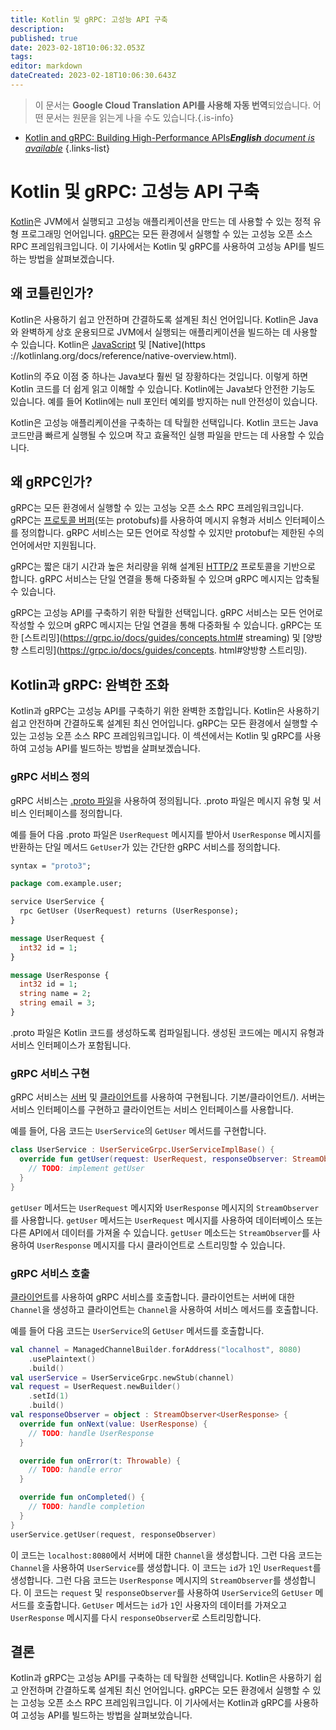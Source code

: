 ```yaml
---
title: Kotlin 및 gRPC: 고성능 API 구축
description: 
published: true
date: 2023-02-18T10:06:32.053Z
tags: 
editor: markdown
dateCreated: 2023-02-18T10:06:30.643Z
---
```


> 이 문서는 **Google Cloud Translation API를 사용해 자동 번역**되었습니다.
어떤 문서는 원문을 읽는게 나을 수도 있습니다.{.is-info}



- [Kotlin and gRPC: Building High-Performance APIs***English** document is available*](/en/Knowledge-base/Kotlin/kotlin-and-grpc-building-high-performance-apis)
{.links-list}


# Kotlin 및 gRPC: 고성능 API 구축

[Kotlin](https://kotlinlang.org/)은 JVM에서 실행되고 고성능 애플리케이션을 만드는 데 사용할 수 있는 정적 유형 프로그래밍 언어입니다. [gRPC](https://grpc.io/)는 모든 환경에서 실행할 수 있는 고성능 오픈 소스 RPC 프레임워크입니다. 이 기사에서는 Kotlin 및 gRPC를 사용하여 고성능 API를 빌드하는 방법을 살펴보겠습니다.

## 왜 코틀린인가?

Kotlin은 사용하기 쉽고 안전하며 간결하도록 설계된 최신 언어입니다. Kotlin은 Java와 완벽하게 상호 운용되므로 JVM에서 실행되는 애플리케이션을 빌드하는 데 사용할 수 있습니다. Kotlin은 [JavaScript](https://kotlinlang.org/docs/tutorials/javascript/getting-started-gradle/getting-started-with-gradle.html) 및 [Native](https ://kotlinlang.org/docs/reference/native-overview.html).

Kotlin의 주요 이점 중 하나는 Java보다 훨씬 덜 장황하다는 것입니다. 이렇게 하면 Kotlin 코드를 더 쉽게 읽고 이해할 수 있습니다. Kotlin에는 Java보다 안전한 기능도 있습니다. 예를 들어 Kotlin에는 null 포인터 예외를 방지하는 null 안전성이 있습니다.

Kotlin은 고성능 애플리케이션을 구축하는 데 탁월한 선택입니다. Kotlin 코드는 Java 코드만큼 빠르게 실행될 수 있으며 작고 효율적인 실행 파일을 만드는 데 사용할 수 있습니다.

## 왜 gRPC인가?

gRPC는 모든 환경에서 실행할 수 있는 고성능 오픈 소스 RPC 프레임워크입니다. gRPC는 [프로토콜 버퍼](https://developers.google.com/protocol-buffers)(또는 protobufs)를 사용하여 메시지 유형과 서비스 인터페이스를 정의합니다. gRPC 서비스는 모든 언어로 작성할 수 있지만 protobuf는 제한된 수의 언어에서만 지원됩니다.

gRPC는 짧은 대기 시간과 높은 처리량을 위해 설계된 [HTTP/2](https://en.wikipedia.org/wiki/HTTP/2) 프로토콜을 기반으로 합니다. gRPC 서비스는 단일 연결을 통해 다중화될 수 있으며 gRPC 메시지는 압축될 수 있습니다.

gRPC는 고성능 API를 구축하기 위한 탁월한 선택입니다. gRPC 서비스는 모든 언어로 작성할 수 있으며 gRPC 메시지는 단일 연결을 통해 다중화될 수 있습니다. gRPC는 또한 [스트리밍](https://grpc.io/docs/guides/concepts.html# streaming) 및 [양방향 스트리밍](https://grpc.io/docs/guides/concepts. html#양방향 스트리밍).

## Kotlin과 gRPC: 완벽한 조화

Kotlin과 gRPC는 고성능 API를 구축하기 위한 완벽한 조합입니다. Kotlin은 사용하기 쉽고 안전하며 간결하도록 설계된 최신 언어입니다. gRPC는 모든 환경에서 실행할 수 있는 고성능 오픈 소스 RPC 프레임워크입니다. 이 섹션에서는 Kotlin 및 gRPC를 사용하여 고성능 API를 빌드하는 방법을 살펴보겠습니다.

### gRPC 서비스 정의

gRPC 서비스는 [.proto 파일](https://developers.google.com/protocol-buffers/docs/proto3)을 사용하여 정의됩니다. .proto 파일은 메시지 유형 및 서비스 인터페이스를 정의합니다.

예를 들어 다음 .proto 파일은 `UserRequest` 메시지를 받아서 `UserResponse` 메시지를 반환하는 단일 메서드 `GetUser`가 있는 간단한 gRPC 서비스를 정의합니다.

```protobuf
syntax = "proto3";

package com.example.user;

service UserService {
  rpc GetUser (UserRequest) returns (UserResponse);
}

message UserRequest {
  int32 id = 1;
}

message UserResponse {
  int32 id = 1;
  string name = 2;
  string email = 3;
}
```

.proto 파일은 Kotlin 코드를 생성하도록 컴파일됩니다. 생성된 코드에는 메시지 유형과 서비스 인터페이스가 포함됩니다.

### gRPC 서비스 구현

gRPC 서비스는 [서버](https://grpc.io/docs/languages/kotlin/basics/server/) 및 [클라이언트](https://grpc.io/docs/languages/kotlin/)를 사용하여 구현됩니다. 기본/클라이언트/). 서버는 서비스 인터페이스를 구현하고 클라이언트는 서비스 인터페이스를 사용합니다.

예를 들어, 다음 코드는 `UserService`의 `GetUser` 메서드를 구현합니다.

```kotlin
class UserService : UserServiceGrpc.UserServiceImplBase() {
  override fun getUser(request: UserRequest, responseObserver: StreamObserver<UserResponse>) {
    // TODO: implement getUser
  }
}
```

`getUser` 메서드는 `UserRequest` 메시지와 `UserResponse` 메시지의 `StreamObserver`를 사용합니다. `getUser` 메서드는 `UserRequest` 메시지를 사용하여 데이터베이스 또는 다른 API에서 데이터를 가져올 수 있습니다. `getUser` 메소드는 `StreamObserver`를 사용하여 `UserResponse` 메시지를 다시 클라이언트로 스트리밍할 수 있습니다.

### gRPC 서비스 호출

[클라이언트](https://grpc.io/docs/languages/kotlin/basics/client/)를 사용하여 gRPC 서비스를 호출합니다. 클라이언트는 서버에 대한 `Channel`을 생성하고 클라이언트는 `Channel`을 사용하여 서비스 메서드를 호출합니다.

예를 들어 다음 코드는 `UserService`의 `GetUser` 메서드를 호출합니다.

```kotlin
val channel = ManagedChannelBuilder.forAddress("localhost", 8080)
    .usePlaintext()
    .build()
val userService = UserServiceGrpc.newStub(channel)
val request = UserRequest.newBuilder()
    .setId(1)
    .build()
val responseObserver = object : StreamObserver<UserResponse> {
  override fun onNext(value: UserResponse) {
    // TODO: handle UserResponse
  }

  override fun onError(t: Throwable) {
    // TODO: handle error
  }

  override fun onCompleted() {
    // TODO: handle completion
  }
}
userService.getUser(request, responseObserver)
```

이 코드는 `localhost:8080`에서 서버에 대한 `Channel`을 생성합니다. 그런 다음 코드는 `Channel`을 사용하여 `UserService`를 생성합니다. 이 코드는 `id`가 `1`인 `UserRequest`를 생성합니다. 그런 다음 코드는 `UserResponse` 메시지의 `StreamObserver`를 생성합니다. 이 코드는 `request` 및 `responseObserver`를 사용하여 `UserService`의 `GetUser` 메서드를 호출합니다. `GetUser` 메서드는 `id`가 `1`인 사용자의 데이터를 가져오고 `UserResponse` 메시지를 다시 `responseObserver`로 스트리밍합니다.

## 결론

Kotlin과 gRPC는 고성능 API를 구축하는 데 탁월한 선택입니다. Kotlin은 사용하기 쉽고 안전하며 간결하도록 설계된 최신 언어입니다. gRPC는 모든 환경에서 실행할 수 있는 고성능 오픈 소스 RPC 프레임워크입니다. 이 기사에서는 Kotlin과 gRPC를 사용하여 고성능 API를 빌드하는 방법을 살펴보았습니다.